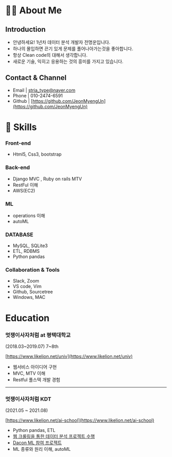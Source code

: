 # 🧑‍💻 About Me

## Introduction

- 안녕하세요! 1년차 데이터 분석 개발자 전명운입니다.
- 하나의 몰입하면 끈기 있게 문제를 풀어나아가는것을 좋아합니다.
- 항상 Clean code의 대해서 생각합니다.
- 새로운 기술,  익히고 응용하는 것의 흥미를 가지고 있습니다.

## Contact & Channel

- Email | [stria_type@naver.com](mailto:stria_type@naver.com)
- Phone | 010-2474-6591
- Github |  [https://github.com/JeonMyengUn](https://github.com/JeonMyengUn)


# 🔨 Skills

### Front-end

- Html5, Css3, bootstrap

### Back-end

- Django MVC , Ruby on rails MTV
- RestFul 이해
- AWS(EC2)

### ML

- operations  이해
- autoML

### DATABASE

- MySQL, SQLite3
- ETL, RDBMS
- Python pandas

### Collaboration & Tools

- Slack, Zoom
- VS code, Vim
- Github, Sourcetree
- Windows, MAC

# Education

### 멋쟁이사자처럼 at 평택대학교

(2018.03~2019.07) 7~8th

[https://www.likelion.net/univ](https://www.likelion.net/univ)

- 웹서비스 아이디어 구현
- MVC, MTV 이해
- Restful 풀스택 개발 경험
---
### 멋쟁이사자처럼 KDT

(2021.05 ~ 2021.08)

[https://www.likelion.net/ai-school](https://www.likelion.net/ai-school)

- Python pandas, ETL
- [웹 크롤링을 통한 데이터 분석 프로젝트 수행](https://github.com/Likelon-Melon-Analysis/Likelion_KDT_Melon_Analysis)
- [Dacon ML 참여 프로젝트](https://github.com/Likelion-ML-Project/ML_Project)
- ML 종류와 원리 이해, autoML
